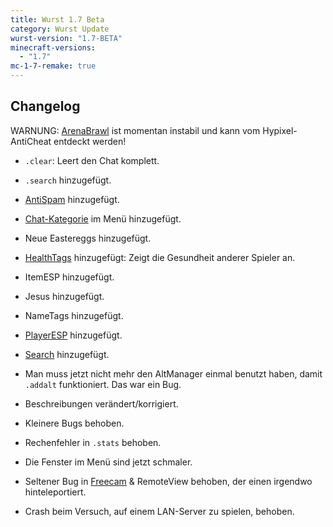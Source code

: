 ```yaml
---
title: Wurst 1.7 Beta
category: Wurst Update
wurst-version: "1.7-BETA"
minecraft-versions:
  - "1.7"
mc-1-7-remake: true
---
```

## Changelog

WARNUNG: [ArenaBrawl](https://wiki.wurstclient.net/arenabrawl) ist momentan instabil und kann vom Hypixel-AntiCheat entdeckt werden!

- `.clear`: Leert den Chat komplett.

- `.search` hinzugefügt.

- [AntiSpam](https://wiki.wurstclient.net/antispam) hinzugefügt.

- [Chat-Kategorie](https://wiki.wurstclient.net/categories#chat) im Menü hinzugefügt.

- Neue Eastereggs hinzugefügt.

- [HealthTags](https://wiki.wurstclient.net/healthtags) hinzugefügt: Zeigt die Gesundheit anderer Spieler an.

- ItemESP hinzugefügt.

- Jesus hinzugefügt.

- NameTags hinzugefügt.

- [PlayerESP](https://wiki.wurstclient.net/playeresp) hinzugefügt.

- [Search](https://wiki.wurstclient.net/search) hinzugefügt.

- Man muss jetzt nicht mehr den AltManager einmal benutzt haben, damit `.addalt` funktioniert. Das war ein Bug.

- Beschreibungen verändert/korrigiert.

- Kleinere Bugs behoben.

- Rechenfehler in `.stats` behoben.

- Die Fenster im Menü sind jetzt schmaler.

- Seltener Bug in [Freecam](https://wiki.wurstclient.net/freecam) & RemoteView behoben, der einen irgendwo hinteleportiert.

- Crash beim Versuch, auf einem LAN-Server zu spielen, behoben.
